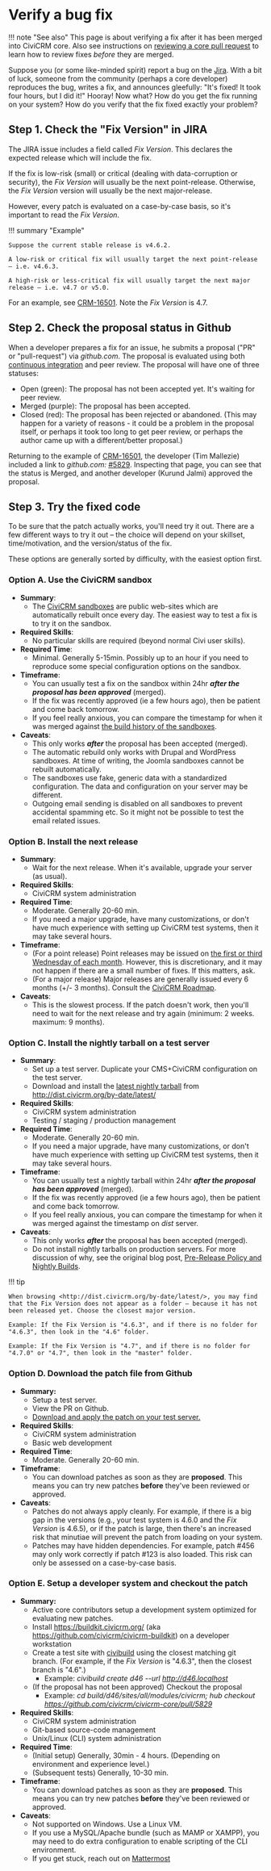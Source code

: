 # Verify a bug fix

!!! note "See also"
    This page is about verifying a fix after it has been merged into CiviCRM core. Also see instructions on [reviewing a core pull request](/core/pr-review.md) to learn how to review fixes *before* they are merged.

Suppose you (or some like-minded spirit) report a bug on the [Jira](/tools/issue-tracking.md#jira). With a bit of luck, someone from the community (perhaps a core developer) reproduces the bug, writes a fix, and announces gleefully: "It's fixed! It took four hours, but I did it!" Hooray! Now what? How do you get the fix running on your system? How do you verify that the fix fixed exactly your problem?
 
## Step 1. Check the "Fix Version" in JIRA

The JIRA issue includes a field called *Fix Version*. This declares the expected release which will include the fix.

If the fix is low-risk (small) or critical (dealing with data-corruption or security), the *Fix Version* will usually be the next point-release. Otherwise, the *Fix Version* version will usually be the next major-release.

However, every patch is evaluated on a case-by-case basis, so it's important to read the *Fix Version*.

!!! summary "Example"

    Suppose the current stable release is v4.6.2.
    
    A low-risk or critical fix will usually target the next point-release – i.e. v4.6.3.
    
    A high-risk or less-critical fix will usually target the next major release – i.e. v4.7 or v5.0.

For an example, see [CRM-16501](https://issues.civicrm.org/jira/browse/CRM-16501). Note the *Fix Version* is 4.7.

## Step 2. Check the proposal status in Github

When a developer prepares a fix for an issue, he submits a proposal ("PR" or "pull-request") via *github.com*. The proposal is evaluated using both [continuous integration](/testing/continuous-integration.md) and peer review. The proposal will have one of three statuses:

-   Open (green): The proposal has not been accepted yet. It's waiting for peer review.
-   Merged (purple): The proposal has been accepted.
-   Closed (red): The proposal has been rejected or abandoned. (This may happen for a variety of reasons - it could be a problem in the proposal itself, or perhaps it took too long to get peer review, or perhaps the author came up with a different/better proposal.)

Returning to the example of [CRM-16501](https://issues.civicrm.org/jira/browse/CRM-16501), the developer (Tim Mallezie) included a link to *github.com:* [#5829](https://github.com/civicrm/civicrm-core/pull/5829). Inspecting that page, you can see that the status is Merged, and another developer (Kurund Jalmi) approved the proposal.

## Step 3. Try the fixed code

To be sure that the patch actually works, you'll need try it out. There are a few different ways to try it out – the choice will depend on your skillset, time/motivation, and the version/status of the fix.

These options are generally sorted by difficulty, with the easiest option first.

### Option A. Use the CiviCRM sandbox

-   **Summary**:
    -   The [CiviCRM sandboxes](https://civicrm.org/sandboxes) are public web-sites which are automatically rebuilt once every day. The easiest way to test a fix is to try it on the sandbox.
-   **Required Skills**:
    -   No particular skills are required (beyond normal Civi user skills).
-   **Required Time**:
    -   Minimal. Generally 5-15min. Possibly up to an hour if you need to reproduce some special configuration options on the sandbox.
-   **Timeframe**:
    -   You can usually test a fix on the sandbox within 24hr ***after the proposal has been approved*** (merged).
    -   If the fix was recently approved (ie a few hours ago), then be patient and come back tomorrow.
    -   If you feel really anxious, you can compare the timestamp for when it was merged against [the build history of the sandboxes](https://test.civicrm.org/view/Sites/job/demo.civicrm.org/).
-   **Caveats**:
    -   This only works ***after*** the proposal has been accepted (merged).
    -   The automatic rebuild only works with Drupal and WordPress sandboxes. At time of writing, the Joomla sandboxes
        cannot be rebuilt automatically.
    -   The sandboxes use fake, generic data with a standardized configuration. The data and configuration on your
        server may be different. 
    -   Outgoing email sending is disabled on all sandboxes to prevent accidental spamming etc.  So it might not be possible to test the email related issues.

### Option B. Install the next release

-   **Summary**:
    -   Wait for the next release. When it's available, upgrade your server (as usual).
-   **Required Skills**:
    -   CiviCRM system administration
-   **Required Time**:
    -   Moderate. Generally 20-60 min.
    -   If you need a major upgrade, have many customizations, or don't have much experience with setting up CiviCRM test systems, then it may take several hours.
-   **Timeframe**:
    -   (For a point release) Point releases may be issued on [the first or third Wednesday of each month](https://civicrm.org/blogs/totten/release-policy-and-new-release-candidates). However, this is discretionary, and it may not happen if there
        are a small number of fixes. If this matters, ask.
    -   (For  a major release) Major releases are generally issued every 6 months (+/- 3 months). Consult the [CiviCRM Roadmap](https://civicrm.org/roadmap).
-   **Caveats**:
    -   This is the slowest process. If the patch doesn't work, then you'll need to wait for the next release and try again (minimum: 2 weeks. maximum: 9 months).

### Option C. Install the nightly tarball on a test server

-   **Summary**:
    -   Set up a test server. Duplicate your CMS+CiviCRM configuration on the test server.
    -   Download and install the [latest nightly tarball](https://civicrm.org/blogs/totten/pre-release-policy-and-nightly-builds) from <http://dist.civicrm.org/by-date/latest/>
-   **Required Skills**:
    -   CiviCRM system administration
    -   Testing / staging / production management
-   **Required Time**:
    -   Moderate. Generally 20-60 min.
    -   If you need a major upgrade, have many customizations, or don't have much experience with setting up CiviCRM test systems, then it may take several hours.
-   **Timeframe**:
    -   You can usually test a nightly tarball within 24hr ***after the proposal has been approved*** (merged).
    -   If the fix was recently approved (ie a few hours ago), then be patient and come back tomorrow.
    -   If you feel really anxious, you can compare the timestamp for when it was merged against the timestamp on *dist* server.
-   **Caveats**:
    -   This only works ***after*** the proposal has been accepted (merged).
    -   Do not install nightly tarballs on production servers. For more discussion of why, see the original blog post, [Pre-Release Policy and Nightly Builds](https://civicrm.org/blogs/totten/pre-release-policy-and-nightly-builds).

!!! tip

    When browsing <http://dist.civicrm.org/by-date/latest/>, you may find that the Fix Version does not appear as a folder – because it has not been released yet. Choose the closest major version.
    
    Example: If the Fix Version is "4.6.3", and if there is no folder for "4.6.3", then look in the "4.6" folder.
    
    Example: If the Fix Version is "4.7", and if there is no folder for "4.7.0" or "4.7", then look in the "master" folder.


### Option D. Download the patch file from Github

-   ****Summary**:**
    -   Setup a test server.
    -   View the PR on Github.
    -   [Download and apply the patch on your test server.](http://stackoverflow.com/questions/7827002/how-to-apply-a-git-patch-when-given-a-pull-number)
-   **Required Skills**:
    -   CiviCRM system administration
    -   Basic web development
-   **Required Time**:
    -   Moderate. Generally 20-60 min.
-   **Timeframe**:
    -   You can download patches as soon as they are **proposed**. This means you can try new patches **before** they've been reviewed or approved.
-   **Caveats**:
    -   Patches do not always apply cleanly. For example, if there is a big gap in the versions (e.g., your test system is 4.6.0 and the *Fix Version* is 4.6.5), or if the patch is large, then there's an increased risk that minutiae will prevent the patch from loading on your system.
    -   Patches may have hidden dependencies. For example, patch #456 may only work correctly if patch #123 is also loaded. This risk can only be assessed on a case-by-case basis.

### Option E. Setup a developer system and checkout the patch

-   ****Summary**:**
    -   Active core contributors setup a development system optimized for evaluating new patches.
    -   Install <https://buildkit.civicrm.org/> (aka <https://github.com/civicrm/civicrm-buildkit>) on a developer
        workstation 
    -   Create a test site with [civibuild](https://github.com/civicrm/civicrm-buildkit/blob/master/doc/civibuild.md)
        using the closest matching git branch. (For example, if the *Fix Version* is "4.6.3", then the closest branch is "4.6".)
        -   Example: *civibuild create d46 --url <http://d46.localhost>*
    -   (If the proposal has not been approved) Checkout the proposal
        -   Example: *cd build/d46/sites/all/modules/civicrm; hub
            checkout
            <https://github.com/civicrm/civicrm-core/pull/5829>*
-   **Required Skills**:
    -   CiviCRM system administration
    -   Git-based source-code management
    -   Unix/Linux (CLI) system administration
-   **Required Time**:
    -   (Initial setup) Generally, 30min - 4 hours. (Depending on environment and experience level.)
    -   (Subsequent tests) Generally, 10-30 min.
-   **Timeframe**:
    -   You can download patches as soon as they are **proposed**. This means you can try new patches **before** they've been reviewed or approved.
-   **Caveats**:
    -   Not supported on Windows. Use a Linux VM.
    -   If you use a MySQL/Apache bundle (such as MAMP or XAMPP), you may need to do extra configuration to enable scripting of the CLI environment.
    -   If you get stuck, reach out on [Mattermost](https://chat.civicrm.org)
